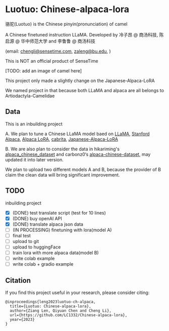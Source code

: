 # Luotuo: Chinese-alpaca-lora

骆驼(Luotuo) is the Chinese pinyin(pronunciation) of camel

A Chinese finetuned instruction LLaMA. Developed by 冷子昂 @ 商汤科技, 陈启源 @ 华中师范大学 and 李鲁鲁 @ 商汤科技

(email: chengli@sensetime.com, zaleng@bu.edu, )

This is NOT an official product of SenseTime

[TODO: add an image of camel here]

This project only made a slightly change on the Japanese-Alpaca-LoRA

We named project in that because both LLaMA and alpaca are all belongs to Artiodactyla-Camelidae

## Data

This is an inbuilding project

A. We plan to tune a Chinese LLaMA model baed on [LLaMA](https://ai.facebook.com/blog/large-language-model-llama-meta-ai/), [Stanford Alpaca](https://github.com/tatsu-lab/stanford_alpaca), [Alpaca LoRA](https://github.com/tloen/alpaca-lora), [cabrita](https://github.com/22-hours/cabrita), [Japanese-Alpaca-LoRA](https://github.com/masa3141/japanese-alpaca-lora)

B. We are also plan to consider the data in hikariming's [alpaca_chinese_dataset](https://github.com/hikariming/alpaca_chinese_dataset) and carbonz0‘s [alpaca-chinese-dataset](https://github.com/carbonz0/alpaca-chinese-dataset), may updated it into later version. 

We plan to upload two different models A and B, because the provider of B claim the clean data will bring significant improvement.

## TODO

inbuilding project
- [x] (DONE) test translate script (test for 10 lines)
- [x] (DONE) buy openAI API
- [x] (DONE) translate alpaca json data
- [ ] (IN PROCESSING) finetuning with lora(model A)
- [ ] final test
- [ ] upload to git
- [ ] upload to huggingFace
- [ ] train lora with more alpaca data(model B)
- [ ] write colab example
- [ ] write colab + gradio example

## Citation 
If you find this project useful in your research, please consider citing:

```
@inproceedings{leng2023luotuo-ch-alpaca,
  title={Luotuo: Chinese-alpaca-lora},
  author={Ziang Len, Qiyuan Chen and Cheng Li},
  url={https://github.com/LC1332/Chinese-alpaca-lora},
  year={2023}
}
```

